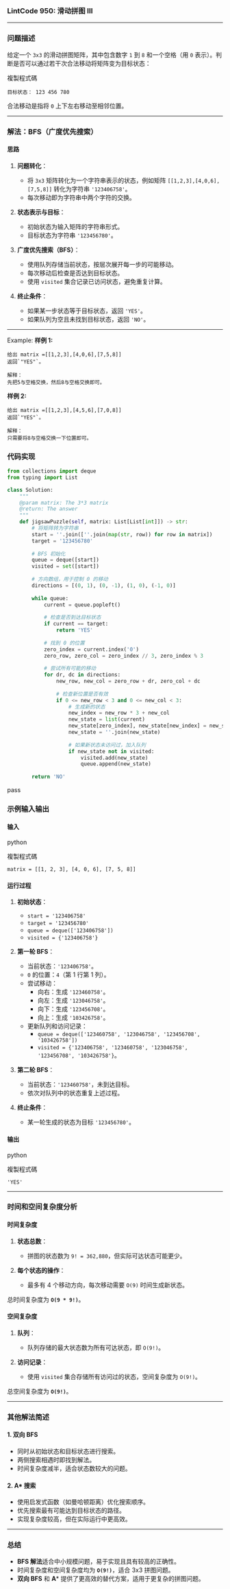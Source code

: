 
### LintCode 950: 滑动拼图 III

---

### 问题描述

给定一个 `3x3` 的滑动拼图矩阵，其中包含数字 `1` 到 `8` 和一个空格（用 `0` 表示）。判断是否可以通过若干次合法移动将矩阵变为目标状态：

複製程式碼

`目标状态： 123 456 780`

合法移动是指将 `0` 上下左右移动至相邻位置。

---

### 解法：BFS（广度优先搜索）

#### 思路

1. **问题转化**：
    
    - 将 `3x3` 矩阵转化为一个字符串表示的状态，例如矩阵 `[[1,2,3],[4,0,6],[7,5,8]]` 转化为字符串 `'123406758'`。
    - 每次移动即为字符串中两个字符的交换。
2. **状态表示与目标**：
    
    - 初始状态为输入矩阵的字符串形式。
    - 目标状态为字符串 `'123456780'`。
3. **广度优先搜索（BFS）**：
    
    - 使用队列存储当前状态，按层次展开每一步的可能移动。
    - 每次移动后检查是否达到目标状态。
    - 使用 `visited` 集合记录已访问状态，避免重复计算。
4. **终止条件**：
    
    - 如果某一步状态等于目标状态，返回 `'YES'`。
    - 如果队列为空且未找到目标状态，返回 `'NO'`。

---
Example:
**样例 1:**
```
给出 matrix =[[1,2,3],[4,0,6],[7,5,8]]
返回`"YES"`。

解释：
先把5与空格交换，然后8与空格交换即可。
```
**样例 2:**
```
给出 matrix =[[1,2,3],[4,5,6],[7,0,8]]
返回`"YES"`。

解释：
只需要将8与空格交换一下位置即可。
```

### 代码实现
```python
from collections import deque
from typing import List

class Solution:
    """
    @param matrix: The 3*3 matrix
    @return: The answer
    """
    def jigsawPuzzle(self, matrix: List[List[int]]) -> str:
        # 将矩阵转为字符串
        start = ''.join([''.join(map(str, row)) for row in matrix])
        target = '123456780'
        
        # BFS 初始化
        queue = deque([start])
        visited = set([start])
        
        # 方向数组，用于控制 0 的移动
        directions = [(0, 1), (0, -1), (1, 0), (-1, 0)]
        
        while queue:
            current = queue.popleft()
            
            # 检查是否到达目标状态
            if current == target:
                return 'YES'
            
            # 找到 0 的位置
            zero_index = current.index('0')
            zero_row, zero_col = zero_index // 3, zero_index % 3
            
            # 尝试所有可能的移动
            for dr, dc in directions:
                new_row, new_col = zero_row + dr, zero_col + dc
                
                # 检查新位置是否有效
                if 0 <= new_row < 3 and 0 <= new_col < 3:
                    # 生成新的状态
                    new_index = new_row * 3 + new_col
                    new_state = list(current)
                    new_state[zero_index], new_state[new_index] = new_state[new_index], new_state[zero_index]
                    new_state = ''.join(new_state)
                    
                    # 如果新状态未访问过，加入队列
                    if new_state not in visited:
                        visited.add(new_state)
                        queue.append(new_state)
        
        return 'NO'

```
pass

### 示例输入输出

#### 输入

python

複製程式碼

`matrix = [[1, 2, 3], [4, 0, 6], [7, 5, 8]]`

#### 运行过程

1. **初始状态**：
    
    - `start = '123406758'`
    - `target = '123456780'`
    - `queue = deque(['123406758'])`
    - `visited = {'123406758'}`
2. **第一轮 BFS**：
    
    - 当前状态：`'123406758'`。
    - `0` 的位置：`4`（第 1 行第 1 列）。
    - 尝试移动：
        - 向右：生成 `'123460758'`。
        - 向左：生成 `'123046758'`。
        - 向下：生成 `'123456708'`。
        - 向上：生成 `'103426758'`。
    - 更新队列和访问记录：
        - `queue = deque(['123460758', '123046758', '123456708', '103426758'])`
        - `visited = {'123406758', '123460758', '123046758', '123456708', '103426758'}`。
3. **第二轮 BFS**：
    
    - 当前状态：`'123460758'`，未到达目标。
    - 依次对队列中的状态重复上述过程。
4. **终止条件**：
    
    - 某一轮生成的状态为目标 `'123456780'`。

#### 输出

python

複製程式碼

`'YES'`

---

### 时间和空间复杂度分析

#### 时间复杂度

1. **状态总数**：
    
    - 拼图的状态数为 `9! = 362,880`，但实际可达状态可能更少。
2. **每个状态的操作**：
    
    - 最多有 4 个移动方向，每次移动需要 `O(9)` 时间生成新状态。

总时间复杂度为 **`O(9 * 9!)`**。

#### 空间复杂度

1. **队列**：
    
    - 队列存储的最大状态数为所有可达状态，即 `O(9!)`。
2. **访问记录**：
    
    - 使用 `visited` 集合存储所有访问过的状态，空间复杂度为 `O(9!)`。

总空间复杂度为 **`O(9!)`**。

---

### 其他解法简述

#### 1. 双向 BFS

- 同时从初始状态和目标状态进行搜索。
- 两侧搜索相遇时即找到解法。
- 时间复杂度减半，适合状态数较大的问题。

#### 2. A* 搜索

- 使用启发式函数（如曼哈顿距离）优化搜索顺序。
- 优先搜索最有可能达到目标状态的路径。
- 实现复杂度较高，但在实际运行中更高效。

---

### 总结

- **BFS 解法**适合中小规模问题，易于实现且具有较高的正确性。
- 时间复杂度和空间复杂度均为 **`O(9!)`**，适合 3x3 拼图问题。
- **双向 BFS** 和 **A*** 提供了更高效的替代方案，适用于更复杂的拼图问题。